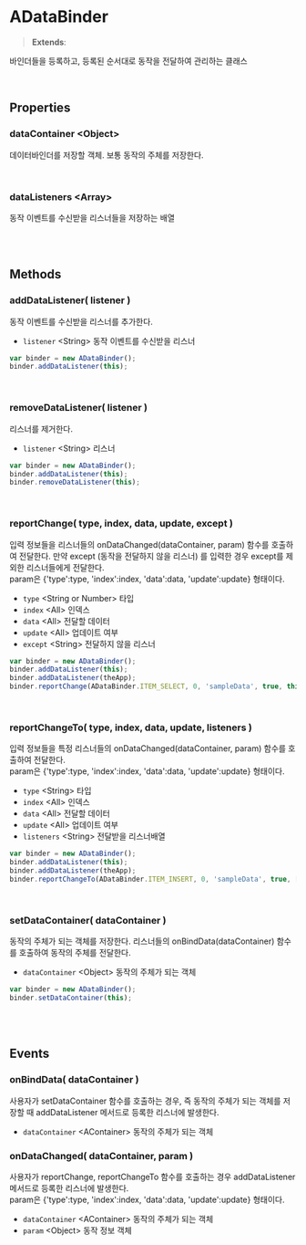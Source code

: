 # ADataBinder
> **Extends**: 

바인더들을 등록하고, 등록된 순서대로 동작을 전달하여 관리하는 클래스

<br/>

## Properties

### dataContainer \<Object>

데이터바인더를 저장할 객체. 보통 동작의 주체를 저장한다.

<br/>

### dataListeners \<Array>

동작 이벤트를 수신받을 리스너들을 저장하는 배열

<br/>
<br/>

## Methods

### addDataListener( listener )

동작 이벤트를 수신받을 리스너를 추가한다.

* `listener` \<String> 동작 이벤트를 수신받을 리스너

```js
var binder = new ADataBinder();
binder.addDataListener(this);
```

<br/>

### removeDataListener( listener )

리스너를 제거한다.

* `listener` \<String> 리스너

```js
var binder = new ADataBinder();
binder.addDataListener(this);
binder.removeDataListener(this);
```

<br/>

### reportChange( type, index, data, update, except )

입력 정보들을 리스너들의 onDataChanged(dataContainer, param) 함수를 호출하여 전달한다. 만약 except (동작을 전달하지 않을 리스너) 를 입력한 경우 except를 제외한 리스너들에게 전달한다.<br/>param은 {'type':type, 'index':index, 'data':data, 'update':update} 형태이다.

* `type` \<String or Number> 타입
* `index` \<All> 인덱스
* `data` \<All> 전달할 데이터
* `update` \<All> 업데이트 여부
* `except` \<String> 전달하지 않을 리스너

```js
var binder = new ADataBinder();
binder.addDataListener(this);
binder.addDataListener(theApp);
binder.reportChange(ADataBinder.ITEM_SELECT, 0, 'sampleData', true, this);
```

<br/>

### reportChangeTo( type, index, data, update, listeners )

입력 정보들을 특정 리스너들의 onDataChanged(dataContainer, param) 함수를 호출하여 전달한다.<br/>param은 {'type':type, 'index':index, 'data':data, 'update':update} 형태이다.

* `type` \<String> 타입
* `index` \<All> 인덱스
* `data` \<All> 전달할 데이터
* `update` \<All> 업데이트 여부
* `listeners` \<String> 전달받을 리스너배열

```js
var binder = new ADataBinder();
binder.addDataListener(this);
binder.addDataListener(theApp);
binder.reportChangeTo(ADataBinder.ITEM_INSERT, 0, 'sampleData', true, [this, theApp]);
```

<br/>

### setDataContainer( dataContainer )

동작의 주체가 되는 객체를 저장한다. 리스너들의 onBindData(dataContainer) 함수를 호출하여 동작의 주체를 전달한다.

* `dataContainer` \<Object> 동작의 주체가 되는 객체

```js
var binder = new ADataBinder();
binder.setDataContainer(this);
```

<br/>
<br/>

## Events


### onBindData( dataContainer )

사용자가 setDataContainer 함수를 호출하는 경우, 즉 동작의 주체가 되는 객체를 저장할 때 addDataListener 메서드로 등록한 리스너에 발생한다.

* `dataContainer` \<AContainer> 동작의 주체가 되는 객체

### onDataChanged( dataContainer, param )

사용자가 reportChange, reportChangeTo 함수를 호출하는 경우 addDataListener 메서드로 등록한 리스너에 발생한다. <br/>param은 {'type':type, 'index':index, 'data':data, 'update':update} 형태이다.

* `dataContainer` \<AContainer> 동작의 주체가 되는 객체
* `param` \<Object> 동작 정보 객체

<br/>

